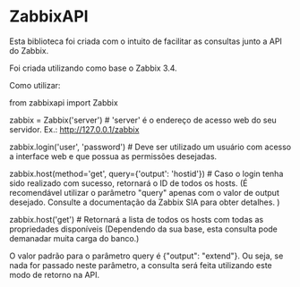 # ZabbixAPI

Esta biblioteca foi criada com o intuito de facilitar as consultas junto a API do Zabbix.

Foi criada utilizando como base o Zabbix 3.4.

Como utilizar:

from zabbixapi import Zabbix

zabbix = Zabbix('server') # 'server' é o endereço de acesso web do seu servidor. Ex.: http://127.0.0.1/zabbix

zabbix.login('user', 'password') # Deve ser utilizado um usuário com acesso a interface web e que possua as permissões desejadas.

zabbix.host(method='get', query={'output': 'hostid'}) # Caso o login tenha sido realizado com sucesso, retornará o ID de todos os hosts. (É recomendável utilizar o parâmetro "query" apenas com o valor de output desejado. Consulte a documentação da Zabbix SIA para obter detalhes. )

zabbix.host('get') # Retornará a lista de todos os hosts com todas as propriedades disponíveis (Dependendo da sua base, esta consulta pode demanadar muita carga do banco.)

O valor padrão para o parâmetro query é {"output": "extend"}. Ou seja, se nada for passado neste parâmetro, a consulta será feita utilizando este modo de retorno na API.